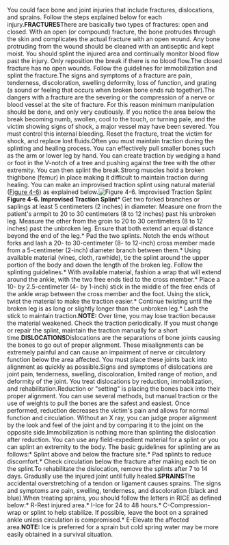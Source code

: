 You could face bone and joint injuries that include fractures, dislocations, and sprains. Follow the steps explained below for each injury.**FRACTURES**There are basically two types of fractures: open and closed. With an open (or compound) fracture, the bone protrudes through the skin and complicates the actual fracture with an open wound. Any bone protruding from the wound should be cleaned with an antiseptic and kept moist. You should splint the injured area and continually monitor blood flow past the injury. Only reposition the break if there is no blood flow.The closed fracture has no open wounds. Follow the guidelines for immobilization and splint the fracture.The signs and symptoms of a fracture are pain, tenderness, discoloration, swelling deformity, loss of function, and grating (a sound or feeling that occurs when broken bone ends rub together).The dangers with a fracture are the severing or the compression of a nerve or blood vessel at the site of fracture. For this reason minimum manipulation should be done, and only very cautiously. If you notice the area below the break becoming numb, swollen, cool to the touch, or turning pale, and the victim showing signs of shock, a major vessel may have been severed. You must control this internal bleeding. Reset the fracture, treat the victim for shock, and replace lost fluids.Often you must maintain traction during the splinting and healing process. You can effectively pull smaller bones such as the arm or lower leg by hand. You can create traction by wedging a hand or foot in the V-notch of a tree and pushing against the tree with the other extremity. You can then splint the break.Strong muscles hold a broken thighbone (femur) in place making it difficult to maintain traction during healing. You can make an improvised traction splint using natural material ([Figure 4-6](#fig4-6)) as explained below.<a name="fig4-6"></a>![Figure 4-6\. Improvised Traction Splint](fig04-06.png)**Figure 4-6\. Improvised Traction Splint*** Get two forked branches or saplings at least 5 centimeters (2 inches) in diameter. Measure one from the patient's armpit to 20 to 30 centimeters (8 to 12 inches) past his unbroken leg. Measure the other from the groin to 20 to 30 centimeters (8 to 12 inches) past the unbroken leg. Ensure that both extend an equal distance beyond the end of the leg.* Pad the two splints. Notch the ends without forks and lash a 20- to 30-centimeter (8- to 12-inch) cross member made from a 5-centimeter (2-inch) diameter branch between them.* Using available material (vines, cloth, rawhide), tie the splint around the upper portion of the body and down the length of the broken leg. Follow the splinting guidelines.* With available material, fashion a wrap that will extend around the ankle, with the two free ends tied to the cross member.* Place a 10- by 2.5-centimeter (4- by 1-inch) stick in the middle of the free ends of the ankle wrap between the cross member and the foot. Using the stick, twist the material to make the traction easier.* Continue twisting until the broken leg is as long or slightly longer than the unbroken leg.* Lash the stick to maintain traction.**NOTE:** Over time, you may lose traction because the material weakened. Check the traction periodically. If you must change or repair the splint, maintain the traction manually for a short time.**DISLOCATIONS**Dislocations are the separations of bone joints causing the bones to go out of proper alignment. These misalignments can be extremely painful and can cause an impairment of nerve or circulatory function below the area affected. You must place these joints back into alignment as quickly as possible.Signs and symptoms of dislocations are joint pain, tenderness, swelling, discoloration, limited range of motion, and deformity of the joint. You treat dislocations by reduction, immobilization, and rehabilitation.Reduction or "setting" is placing the bones back into their proper alignment. You can use several methods, but manual traction or the use of weights to pull the bones are the safest and easiest. Once performed, reduction decreases the victim's pain and allows for normal function and circulation. Without an X ray, you can judge proper alignment by the look and feel of the joint and by comparing it to the joint on the opposite side.Immobilization is nothing more than splinting the dislocation after reduction. You can use any field-expedient material for a splint or you can splint an extremity to the body. The basic guidelines for splinting are as follows:* Splint above and below the fracture site.* Pad splints to reduce discomfort.* Check circulation below the fracture after making each tie on the splint.To rehabilitate the dislocation, remove the splints after 7 to 14 days. Gradually use the injured joint until fully healed.**SPRAINS**The accidental overstretching of a tendon or ligament causes sprains. The signs and symptoms are pain, swelling, tenderness, and discoloration (black and blue).When treating sprains, you should follow the letters in RICE as defined below:* R-Rest injured area.* I-Ice for 24 to 48 hours.* C-Compression-wrap or splint to help stabilize. If possible, leave the boot on a sprained ankle unless circulation is compromised.* E-Elevate the affected area.**NOTE:** Ice is preferred for a sprain but cold spring water may be more easily obtained in a survival situation.